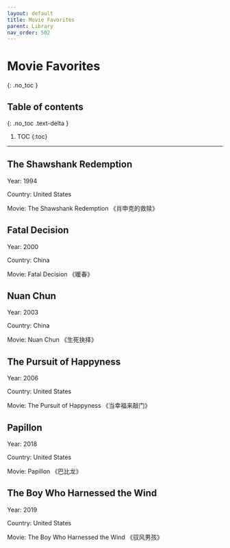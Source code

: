 ```yaml
---
layout: default
title: Movie Favorites
parent: Library
nav_order: 502
---
```


# Movie Favorites
{: .no_toc }

## Table of contents
{: .no_toc .text-delta }

1. TOC
{:toc}

---

## The Shawshank Redemption

Year: 1994

Country: United States

Movie: The Shawshank Redemption 《肖申克的救赎》

## Fatal Decision

Year: 2000

Country: China

Movie: Fatal Decision 《暖春》


## Nuan Chun

Year: 2003

Country: China

Movie: Nuan Chun 《生死抉择》

## The Pursuit of Happyness

Year: 2006

Country: United States

Movie: The Pursuit of Happyness 《当幸福来敲门》

## Papillon

Year: 2018

Country: United States

Movie: Papillon 《巴比龙》

## The Boy Who Harnessed the Wind

Year: 2019

Country: United States

Movie: The Boy Who Harnessed the Wind 《驭风男孩》